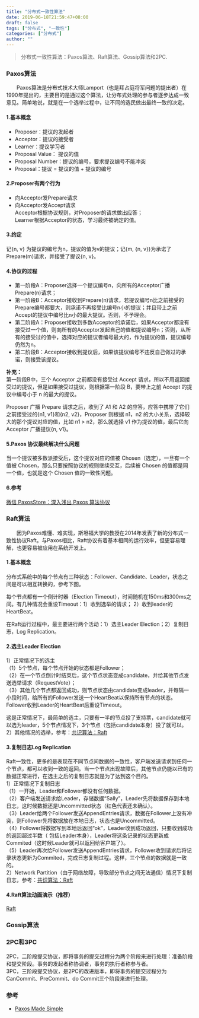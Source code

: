```yaml
---
title: "分布式一致性算法"
date: 2019-06-18T21:59:47+08:00
draft: false
tags: ["分布式", "一致性"]
categories: ["分布式"]
author: ""
---
```


> 分布式一致性算法：Paxos算法、Raft算法、Gossip算法和2PC.

### Paxos算法　　
　　Paxos算法是分布式技术大师Lamport（也是拜占庭将军问题的提出者）在1990年提出的，主要目的是通过这个算法，让分布式处理的参与者逐步达成一致意见。简单地说，就是在一个选举过程中，让不同的选民做出最终一致的决定。

#### 1.基本概念
* Proposer：提议的发起者
* Acceptor：提议的接受者
* Learner：提议学习者
* Proposal Value： 提议的值
* Proposal Number：提议的编号，要求提议编号不能冲突
* Proposal：提议 = 提议的值 +  提议的编号

#### 2.Proposer有两个行为

* 向Acceptor发Prepare请求
* 向Acceptor发Accept请求  
Acceptor根据协议规则，对Proposer的请求做出应答；  
Learner根据Acceptor的状态，学习最终被确定的值。

#### 3.约定  
记{n, v} 为提议的编号为n，提议的值为v的提议；记{m,  {n, v}}为承诺了Prepare(m)请求，并接受了提议{n, v}。

#### 4.协议的过程  
* 第一阶段A：Proposer选择一个提议编号n，向所有的Acceptor广播Prepare(n)请求；
* 第一阶段B：Acceptor接收到Prepare(n)请求，若提议编号n比之前接受的Prepare编号都要大，则承诺不再接受比编号n小的提议；并且带上之前Accept的提议中编号比n小的最大提议。否则，不予理会。
* 第二阶段A：Proposer接收到多数Acceptor的承诺后，如果Acceptor都没有接受过一个值，则向所有的Acceptor发起自己的值和提议编号n；否则，从所有的接受过的值中，选择对应的提议者编号最大的，作为提议的值，提议编号仍然为n。
* 第二阶段B：Acceptor接收到提议后，如果该提议编号不违反自己做过的承诺，则接受该提议。

**补充：**  
第一阶段B中，三个 Acceptor 之前都没有接受过 Accept 请求，所以不用返回接受过的提议，但是如果接受过提议，则根据第一阶段 B，要带上之前 Accept 的提议中编号小于 n 的最大的提议。  

Proposer 广播 Prepare 请求之后，收到了 A1 和 A2 的应答，应答中携带了它们之前接受过的{n1, v1}和{n2, v2}，Proposer 则根据 n1，n2 的大小关系，选择较大的那个提议对应的值，比如 n1 > n2，那么就选择 v1 作为提议的值，最后它向 Acceptor 广播提议{n, v1}。

#### 5.Paxos 协议最终解决什么问题
当一个提议被多数派接受后，这个提议对应的值被 Chosen（选定），一旦有一个值被 Chosen，那么只要按照协议的规则继续交互，后续被 Chosen 的值都是同一个值，也就是这个 Chosen 值的一致性问题。

#### 6.参考 
[微信 PaxosStore：深入浅出 Paxos 算法协议](https://www.infoq.cn/article/wechat-paxosstore-paxos-algorithm-protocol)

### Raft算法  

　　因为Paxos难懂、难实现，斯坦福大学的教授在2014年发表了新的分布式一致性协议Raft。与Paxos相比，Raft协议有着基本相同的运行效率，但更容易理解，也更容易被应用在系统开发上。

#### 1.基本概念
分布式系统中的每个节点有三种状态：Follower、Candidate、Leader，状态之间是可以相互转换的，参考下图。  

每个节点都有一个倒计时器（Election Timeout），时间随机在150ms和300ms之间。有几种情况会重设Timeout：1）收到选举的请求； 2）收到leader的HeartBeat。

在Raft运行过程中，最主要进行两个活动：1）选主Leader Election；2）复制日志，Log Replication。

#### 2.选主Leader Election  

1）正常情况下的选主  
（1）5个节点，每个节点开始的状态都是Follower；  
（2）在一个节点倒计时结束后，这个节点状态变成candidate，并给其他节点发送选举请求（RequestVote）；  
（3）其他几个节点都返回成功，则节点状态由candidate变成leader，并每隔一小段时间，给所有的Follower发送一个HeartBeat以保持所有节点的状态。Follower收到Leader的HeartBeat后重设Timeout。

这是正常情况下，最简单的选主，只要有一半的节点投了支持票，candidate就可以选为leader，5个节点情况下，3个节点（包括candidate本身）投了就可以。
2）其他情况的选举，参考：[共识算法：Raft](https://www.jianshu.com/p/8e4bbe7e276c)

#### 3.复制日志Log Replication
Raft一致性，更多的是表现在不同节点间数据的一致性，客户端发送请求到任何一个节点，都可以收到一致的返回。当一个节点出现故障后，其他节点仍能以已有的数据正常进行，在选主之后的复制日志就是为了达到这个目的。  
1）正常情况下复制日志  
（1）一开始，Leader和Follower都没有任何数据。  
（2）客户端发送请求给Leader，存储数据“Sally”，Leader先将数据保存到本地日志，这时候数据还是Uncommitted状态（红色代表还未确认）。  
（3）Leader给两个Follower发送AppendEntries请求，数据在Follower上没有冲突，则Follower先将数据放在本地日志，状态也是Uncommitted。  
（4）Follower将数据写到本地后返回“ok”，Leader收到成功返回，只要收到成功的返回超过半数（ 包括Leader本身），Leader将这条记录的状态更新成Commited（这时候Leader就可以返回给客户端了）。  
（5）Leader再次给Follower发送AppendEntries请求，Follower收到请求后将记录状态更新为Commited，完成日志复制过程。这样，三个节点的数据就是一致的。  
2）Network Partition（由于网络故障，导致部分节点之间无法通信）情况下复制日志，参考：[共识算法：Raft](https://www.jianshu.com/p/8e4bbe7e276c)  

#### 4.Raft算法动画演示（推荐）
[Raft](http://thesecretlivesofdata.com/raft/)

### Gossip算法

### 2PC和3PC  
2PC，二阶段提交协议，即将事务的提交过程分为两个阶段来进行处理：准备阶段和提交阶段。事务的发起者称协调者，事务的执行者称参与者。  
3PC，三阶段提交协议，是2PC的改进版本，即将事务的提交过程分为CanCommit、PreCommit、do Commit三个阶段来进行处理。

### 参考
* [Paxos Made Simple](https://lamport.azurewebsites.net/pubs/paxos-simple.pdf)